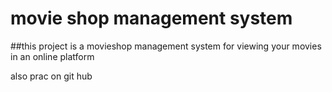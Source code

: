 # movie shop management system

##this project is a movieshop management system for viewing your movies in an online platform

also prac on git hub
